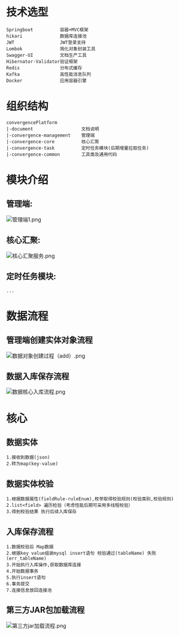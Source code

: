 # 技术选型 #
	Springboot			容器+MVC框架
	hikari				数据库连接池
	JWT					JWT登录支持	
	Lombok				简化对象封装工具	
	Swagger-UI			文档生产工具	
	Hibernator-Validator验证框架		
	Redis 				分布式缓存	
	Kafka				高性能消息队列
	Docker				应用容器引擎	
# 组织结构 #
	convergencePlatform
	|-document					文档说明
	|-convergence-management	管理端
	|-convergence-core			核心汇聚
	|-convergence-task			定时任务模块(后期增量拉取任务)
	|-convergence-common		工具类及通用代码
# 模块介绍 #
## 管理端: ##
   ![管理端1.png](http://ww1.sinaimg.cn/large/6a1f1e29ly1gi1q5z9wqfj20m10md758.jpg)
## 核心汇聚:  ##
   ![核心汇聚服务.png](http://ww1.sinaimg.cn/large/6a1f1e29ly1gi1vzsz0l7j20p80j9wf7.jpg)
## 定时任务模块:  ##
	...
# 数据流程 #
## 管理端创建实体对象流程 ##
   ![数据对象创建过程（add）.png](http://ww1.sinaimg.cn/large/6a1f1e29ly1giza7ni8zej20or0lywg5.jpg)
## 数据入库保存流程 ##
   ![数据核心入库流程.png](http://ww1.sinaimg.cn/large/6a1f1e29ly1gi1ve0y55bj20qw0pwgnk.jpg)
# 核心 #
## 数据实体 ##
	1.接收到数据(json)
	2.转为map(key-value)
## 数据实体校验 ##
	1.根据数据属性(fieldRule-ruleEnum),枚举取得校验规则(校验类别,校验规则)
	2.list<field> 遍历检验（考虑性能后期可采用多线程校验）
	3.得到校验结果 执行后续入库保存
## 入库保存流程 ##
	1.数据校验后 Map数据
	2.根据key value组装mysql insert语句 校验通过(tableName) 失败(err_tableName)
	3.开始执行入库操作,获取数据库连接
	4.开始数据事务
	5.执行insert语句
	6.事务提交
	7.连接信息放回连接池
## 第三方JAR包加载流程 ##
   ![第三方jar加载流程.png](http://ww1.sinaimg.cn/large/6a1f1e29ly1gj0k6c52ljj20r40p0wfp.jpg)	